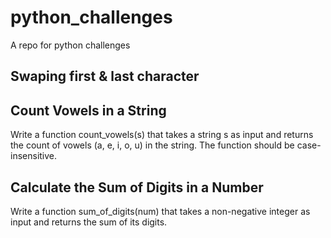 # python_challenges
A repo for python challenges
## Swaping first & last character
## Count Vowels in a String
Write a function count_vowels(s) that takes a string s as input and returns the count of vowels (a, e, i, o, u) in the string. The function should be case-insensitive.
## Calculate the Sum of Digits in a Number
Write a function sum_of_digits(num) that takes a non-negative integer as input and returns the sum of its digits.

